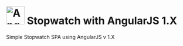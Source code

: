 # <img src="http://angular2.axuer.com/resources/images/logos/angular2/angular.svg" alt="AngularJS Logo" height="50px"> Stopwatch with AngularJS 1.X

Simple Stopwatch SPA using AngularJS v 1.X
